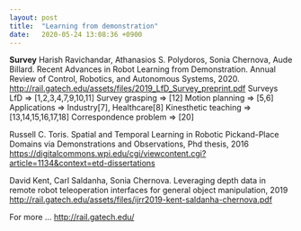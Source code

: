 ```yaml
---
layout: post
title:  "Learning from demonstration"
date:   2020-05-24 13:08:36 +0900
---
```

**Survey**
Harish Ravichandar, Athanasios S. Polydoros, Sonia Chernova, Aude Billard. Recent Advances in Robot Learning from Demonstration. Annual Review of Control, Robotics, and Autonomous Systems, 2020.
http://rail.gatech.edu/assets/files/2019_LfD_Survey_preprint.pdf
Surveys LfD => [1,2,3,4,7,9,10,11]
Survey grasping => [12]
Motion planning => [5,6]
Applications => Industry[7], Healthcare[8]
Kinesthetic teaching => [13,14,15,16,17,18]
Correspondence problem => [20]

Russell C. Toris. Spatial and Temporal Learning in Robotic Pickand-Place Domains via Demonstrations and Observations, Phd thesis, 2016
https://digitalcommons.wpi.edu/cgi/viewcontent.cgi?article=1134&context=etd-dissertations

David Kent, Carl Saldanha, Sonia Chernova. Leveraging depth data in remote robot teleoperation interfaces for general object manipulation, 2019
http://rail.gatech.edu/assets/files/ijrr2019-kent-saldanha-chernova.pdf



For more ...
http://rail.gatech.edu/
